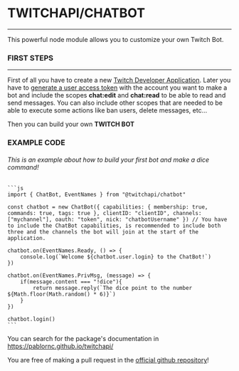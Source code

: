 # TWITCHAPI/CHATBOT

***

This powerful node module allows you to customize your own Twitch Bot.

### **FIRST STEPS**

***

First of all you have to create a new [Twitch Developer Application](https://dev.twitch.tv/console). Later you have to [generate a user access token](https://dev.twitch.tv/docs/authentication/getting-tokens-oauth/#implicit-grant-flow) with the account you want to make a bot and include the scopes **chat:edit** and **chat:read** to be able to read and send messages. You can also include other scopes that are needed to be able to execute some actions like ban users, delete messages, etc...

Then you can build your own **TWITCH BOT**

### **EXAMPLE CODE**
###### This is an example about how to build your first bot and make a dice command!

    ```js
    import { ChatBot, EventNames } from "@twitchapi/chatbot"

    const chatbot = new ChatBot({ capabilities: { membership: true, commands: true, tags: true }, clientID: "clientID", channels: ["mychannel"], oauth: "token", nick: "chatbotUsername" }) // You have to include the ChatBot capabilities, is recommended to include both three and the channels the bot will join at the start of the application.

    chatbot.on(EventNames.Ready, () => {
        console.log(`Welcome ${chatbot.user.login} to the ChatBot!`)
    })

    chatbot.on(EventNames.PrivMsg, (message) => {
        if(message.content === "!dice"){
            return message.reply(`The dice point to the number ${Math.floor(Math.random() * 6)}`)
        }
    })

    chatbot.login()
    ```
    

You can search for the package's documentation in https://pablornc.github.io/twitchapi/

You are free of making a pull request in the [official github repository](https://github.com/PabloRNC/twitchapi)!


</div>